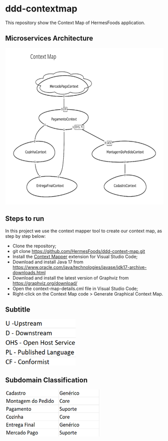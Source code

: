 # ddd-contextmap

This repository show the Context Map of HermesFoods application.

## Microservices Architecture

<img src="./img/context_map_hermes_foods.png" width="700px" height="500px">

## Steps to run

In this project we use the context mapper tool to create our context map, as step by step below:

- Clone the repository;
- git clone https://github.com/HermesFoods/ddd-context-map.git
- Install the [Context Mapper](https://marketplace.visualstudio.com/items?itemName=contextmapper.context-mapper-vscode-extension) extension for Visual Studio Code;
- Download and install Java 17 from https://www.oracle.com/java/technologies/javase/jdk17-archive-downloads.html
- Download and install the latest version of Graphviz from https://graphviz.org/download/
- Open the context-map-details.cml file in Visual Studio Code;
- Right-click on the Context Map code > Generate Graphical Context Map.

## Subtitle

<img src="./img/subtitle.png" width="225x" height="150px">

## Subdomain Classification

<img src="./img/subdomain.png" width="300px" height="150px">


